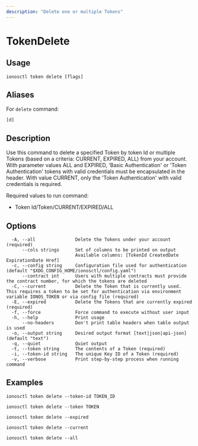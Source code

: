 ```yaml
---
description: "Delete one or multiple Tokens"
---
```


# TokenDelete

## Usage

```text
ionosctl token delete [flags]
```

## Aliases

For `delete` command:

```text
[d]
```

## Description

Use this command to delete a specified Token by token Id or multiple Tokens (based on a criteria: CURRENT, EXPIRED, ALL) from your account. With parameter values ALL and EXPIRED, 'Basic Authentication' or 'Token Authentication' tokens with valid credentials must be encapsulated in the header. With value CURRENT, only the 'Token Authentication' with valid credentials is required.

Required values to run command:

* Token Id/Token/CURRENT/EXPIRED/ALL

## Options

```text
  -A, --all               Delete the Tokens under your account (required)
      --cols strings      Set of columns to be printed on output 
                          Available columns: [TokenId CreatedDate ExpirationDate Href]
  -c, --config string     Configuration file used for authentication (default "$XDG_CONFIG_HOME/ionosctl/config.yaml")
      --contract int      Users with multiple contracts must provide the contract number, for which the tokens are deleted
  -C, --current           Delete the Token that is currently used. This requires a token to be set for authentication via environment variable IONOS_TOKEN or via config file (required)
  -E, --expired           Delete the Tokens that are currently expired (required)
  -f, --force             Force command to execute without user input
  -h, --help              Print usage
      --no-headers        Don't print table headers when table output is used
  -o, --output string     Desired output format [text|json|api-json] (default "text")
  -q, --quiet             Quiet output
  -t, --token string      The contents of a Token (required)
  -i, --token-id string   The unique Key ID of a Token (required)
  -v, --verbose           Print step-by-step process when running command
```

## Examples

```text
ionosctl token delete --token-id TOKEN_ID

ionosctl token delete --token TOKEN

ionosctl token delete --expired

ionosctl token delete --current

ionosctl token delete --all
```

